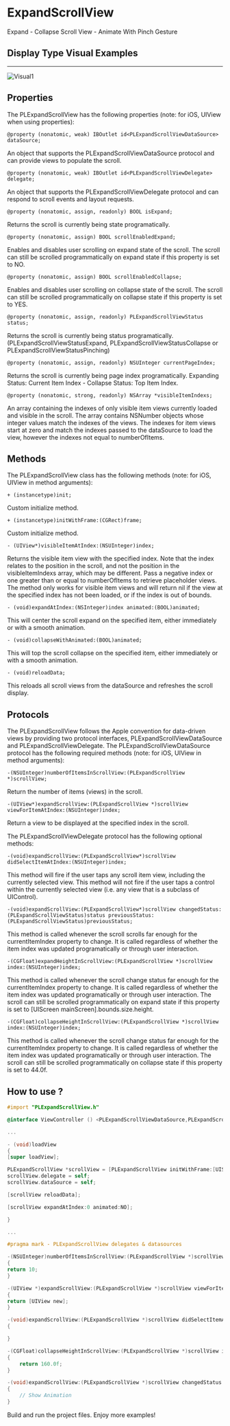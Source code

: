 # ExpandScrollView
Expand - Collapse Scroll View - Animate With Pinch Gesture 


## Display Type Visual Examples 

----
![Visual1](http://g.recordit.co/YIPEARCPeZ.gif)


Properties
--------------

The PLExpandScrollView has the following properties (note: for iOS, UIView when using properties):

    @property (nonatomic, weak) IBOutlet id<PLExpandScrollViewDataSource> dataSource;

An object that supports the PLExpandScrollViewDataSource protocol and can provide views to populate the scroll.

    @property (nonatomic, weak) IBOutlet id<PLExpandScrollViewDelegate> delegate;

An object that supports the PLExpandScrollViewDelegate protocol and can respond to scroll events and layout requests.

    @property (nonatomic, assign, readonly) BOOL isExpand;

Returns the scroll is currently being state programatically.

    @property (nonatomic, assign) BOOL scrollEnabledExpand;

Enables and disables user scrolling on expand state of the scroll. The scroll can still be scrolled programmatically on expand state if this property is set to NO.

    @property (nonatomic, assign) BOOL scrollEnabledCollapse;

Enables and disables user scrolling on collapse state of the scroll. The scroll can still be scrolled programmatically on collapse state if this property is set to YES.

    @property (nonatomic, assign, readonly) PLExpandScrollViewStatus status;

Returns the scroll is currently being status programatically. (PLExpandScrollViewStatusExpand, PLExpandScrollViewStatusCollapse or PLExpandScrollViewStatusPinching)

    @property (nonatomic, assign, readonly) NSUInteger currentPageIndex;

Returns the scroll is currently being page index programatically. Expanding Status: Current Item Index - Collapse Status: Top Item Index.

    @property (nonatomic, strong, readonly) NSArray *visibleItemIndexs;

An array containing the indexes of only visible item views currently loaded and visible in the scroll. The array contains NSNumber objects whose integer values match the indexes of the views. The indexes for item views start at zero and match the indexes passed to the dataSource to load the view, however the indexes not equal to numberOfItems.


Methods
--------------

The PLExpandScrollView class has the following methods (note: for iOS, UIView in method arguments):

    + (instancetype)init;

Custom initialize method.

    + (instancetype)initWithFrame:(CGRect)frame;

Custom initialize method.

    - (UIView*)visibleItemAtIndex:(NSUInteger)index;

Returns the visible item view with the specified index. Note that the index relates to the position in the scroll, and not the position in the visibleItemIndexs array, which may be different. Pass a negative index or one greater than or equal to numberOfItems to retrieve placeholder views. The method only works for visible item views and will return nil if the view at the specified index has not been loaded, or if the index is out of bounds.

    - (void)expandAtIndex:(NSInteger)index animated:(BOOL)animated;

This will center the scroll expand on the specified item, either immediately or with a smooth animation.

    - (void)collapseWithAnimated:(BOOL)animated;

This will top the scroll collapse on the specified item, either immediately or with a smooth animation.

    - (void)reloadData;

This reloads all scroll views from the dataSource and refreshes the scroll display.


Protocols
--------------

The PLExpandScrollView follows the Apple convention for data-driven views by providing two protocol interfaces, PLExpandScrollViewDataSource and PLExpandScrollViewDelegate. The PLExpandScrollViewDataSource protocol has the following required methods (note: for iOS, UIView in method arguments):

    -(NSUInteger)numberOfItemsInScrollView:(PLExpandScrollView *)scrollView;

Return the number of items (views) in the scroll.

    -(UIView*)expandScrollView:(PLExpandScrollView *)scrollView viewForItemAtIndex:(NSUInteger)index;

Return a view to be displayed at the specified index in the scroll.

The PLExpandScrollViewDelegate protocol has the following optional methods:

    -(void)expandScrollView:(PLExpandScrollView*)scrollView didSelectItemAtIndex:(NSUInteger)index;

This method will fire if the user taps any scroll item view, including the currently selected view. This method will not fire if the user taps a control within the currently selected view (i.e. any view that is a subclass of UIControl).

    -(void)expandScrollView:(PLExpandScrollView*)scrollView changedStatus:(PLExpandScrollViewStatus)status previousStatus:(PLExpandScrollViewStatus)previousStatus;

This method is called whenever the scroll scrolls far enough for the currentItemIndex property to change. It is called regardless of whether the item index was updated programatically or through user interaction.

    -(CGFloat)expandHeightInScrollView:(PLExpandScrollView *)scrollView index:(NSUInteger)index;

This method is called whenever the scroll change status far enough for the currentItemIndex property to change. It is called regardless of whether the item index was updated programatically or through user interaction. The scroll can still be scrolled programmatically on expand state if this property is set to [UIScreen mainScreen].bounds.size.height.

    -(CGFloat)collapseHeightInScrollView:(PLExpandScrollView *)scrollView index:(NSUInteger)index;

This method is called whenever the scroll change status far enough for the currentItemIndex property to change. It is called regardless of whether the item index was updated programatically or through user interaction. The scroll can still be scrolled programmatically on collapse state if this property is set to 44.0f.


How to use ?
----------

```Objective-C
#import "PLExpandScrollView.h"

@interface ViewController () <PLExpandScrollViewDataSource,PLExpandScrollViewDelegate>

...

- (void)loadView
{
[super loadView];

PLExpandScrollView *scrollView = [PLExpandScrollView initWithFrame:[UIScreen mainScreen].bounds];
scrollView.delegate = self;
scrollView.dataSource = self;

[scrollView reloadData];

[scrollView expandAtIndex:0 animated:NO];

}

...

#pragma mark - PLExpandScrollView delegates & datasources

-(NSUInteger)numberOfItemsInScrollView:(PLExpandScrollView *)scrollView
{
return 10;
}

-(UIView *)expandScrollView:(PLExpandScrollView *)scrollView viewForItemAtIndex:(NSUInteger)index
{
return [UIView new];
}

-(void)expandScrollView:(PLExpandScrollView *)scrollView didSelectItemAtIndex:(NSUInteger)index
{

}

-(CGFloat)collapseHeightInScrollView:(PLExpandScrollView *)scrollView index:(NSUInteger)index
{
    return 160.0f;
}

-(void)expandScrollView:(PLExpandScrollView *)scrollView changedStatus:(PLExpandScrollViewStatus)status previousStatus:(PLExpandScrollViewStatus)previousStatus
{
    // Show Animation
}

```

Build and run the project files. Enjoy more examples!